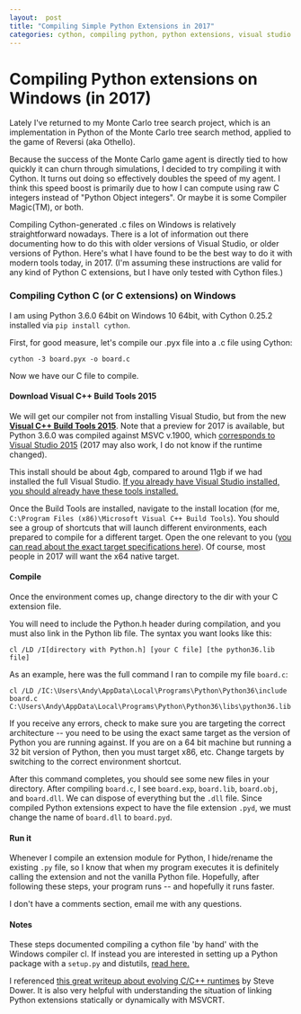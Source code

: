 ```yaml
---
layout:  post
title: "Compiling Simple Python Extensions in 2017"
categories: cython, compiling python, python extensions, visual studio build tools
---
```

# Compiling Python extensions on Windows (in 2017)

Lately I've returned to my Monte Carlo tree search project, which is an implementation in Python of the Monte Carlo tree search method, applied to the game of Reversi (aka Othello).

Because the success of the Monte Carlo game agent is directly tied to how quickly it can churn through simulations, I decided to try compiling it with Cython.  It turns out doing so effectively doubles the speed of my agent.  I think this speed boost is primarily due to how I can compute using raw C integers instead of "Python Object integers".  Or maybe it is some Compiler Magic(TM), or both.

Compiling Cython-generated .c files on Windows is relatively straightforward nowadays.  There is a lot of information out there documenting how to do this with older versions of Visual Studio, or older versions of Python.  Here's what I have found to be the best way to do it with modern tools today, in 2017.  (I'm assuming these instructions are valid for any kind of Python C extensions, but I have only tested with Cython files.)

### Compiling Cython C (or C extensions) on Windows
I am using Python 3.6.0 64bit on Windows 10 64bit, with Cython 0.25.2 installed via `pip install cython`.

First, for good measure, let's compile our .pyx file into a .c file using Cython:

`cython -3 board.pyx -o board.c`

Now we have our C file to compile.

#### Download Visual C++ Build Tools 2015

We will get our compiler not from installing Visual Studio, but from the new [**Visual C++ Build Tools 2015**](http://landinghub.visualstudio.com/visual-cpp-build-tools).  Note that a preview for 2017 is available, but Python 3.6.0 was compiled against MSVC v.1900, which [corresponds to Visual Studio 2015](https://en.wikipedia.org/wiki/Visual_C%2B%2B#Common_MSVC_version) (2017 may also work, I do not know if the runtime changed).


This install should be about 4gb, compared to around 11gb if we had installed the full Visual Studio.  [If you already have Visual Studio installed, you should already have these tools installed.](https://msdn.microsoft.com/en-us/library/f2ccy3wt.aspx)

Once the Build Tools are installed, navigate to the install location (for me, `C:\Program Files (x86)\Microsoft Visual C++ Build Tools`).  You should see a group of shortcuts that will launch different environments, each prepared to compile for a different target.  Open the one relevant to you ([you can read about the exact target specifications here](https://msdn.microsoft.com/en-us/library/f2ccy3wt.aspx#Anchor_0)).  Of course, most people in 2017 will want the x64 native target.

#### Compile
Once the environment comes up, change directory to the dir with your C extension file.

You will need to include the Python.h header during compilation, and you must also link in the Python lib file.  The syntax you want looks like this:

`cl /LD /I[directory with Python.h] [your C file] [the python36.lib file]`

As an example, here was the full command I ran to compile my file `board.c`:

`cl /LD /IC:\Users\Andy\AppData\Local\Programs\Python\Python36\include board.c C:\Users\Andy\AppData\Local\Programs\Python\Python36\libs\python36.lib`

If you receive any errors, check to make sure you are targeting the correct architecture -- you need to be using the exact same target as the version of Python you are running against.  If you are on a 64 bit machine but running a 32 bit version of Python, then you must target x86, etc.  Change targets by switching to the correct environment shortcut.

After this command completes, you should see some new files in your directory.  After compiling `board.c`, I see `board.exp`, `board.lib`, `board.obj`, and `board.dll`.  We can dispose of everything but the `.dll` file.  Since compiled Python extensions expect to have the file extension `.pyd`, we must change the name of `board.dll` to `board.pyd`.

#### Run it

Whenever I compile an extension module for Python, I hide/rename the existing `.py` file, so I know that when my program executes it is definitely calling the extension and not the vanilla Python file.  Hopefully, after following these steps, your program runs -- and hopefully it runs faster.

I don't have a comments section, email me with any questions.

#### Notes

These steps documented compiling a cython file 'by hand' with the Windows compiler cl.  If instead you are interested in setting up a Python package with a `setup.py` and distutils, [read here.](https://wiki.python.org/moin/WindowsCompilers#Compilers_Installation_and_configuration)

I referenced [this great writeup about evolving C/C++ runtimes](http://stevedower.id.au/blog/building-for-python-3-5/) by Steve Dower.  It is also very helpful with understanding the situation of linking Python extensions statically or dynamically with MSVCRT.